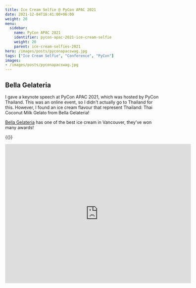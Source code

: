 ```yaml
---
title: Ice Cream Selfie @ PyCon APAC 2021
date: 2021-12-04T16:41:00+06:00
weight: 20
menu:
  sidebar:
    name: PyCon APAC 2021
    identifier: pycon-apac-2021-ice-cream-selfie
    weight: 20
    parent: ice-cream-selfies-2021
hero: /images/posts/pyconapacswag.jpg
tags: ["Ice Cream Selfie", "Conference", "PyCon"]
images:
- /images/posts/pyconapacswag.jpg
---
```


## Bella Gelateria

I gave a keynote speech at PyCon APAC 2021, which was hosted by PyCon Thailand.
This was an online event, so I didn't actually go to Thailand for this. However,
I found an ice cream flavour that represent Thailand: Thai Coconut Milk Gelato 
from Bella Gelateria!

[Bella Gelateria](https://www.bellagelateria.com/) has one of the best ice cream in Vancouver, they've won many awards! 

{{<tweet user="mariatta" id="1467292905471569921">}}

<iframe src="https://www.google.com/maps/embed?pb=!1m14!1m8!1m3!1d10410.090520183632!2d-123.1385891!3d49.2854421!3m2!1i1024!2i768!4f13.1!3m3!1m2!1s0x548671b923405557%3A0xcbb7899ded9e914!2sBella%20Gelateria%20Gelato%20%26%20Coffee!5e0!3m2!1sen!2sca!4v1692149996019!5m2!1sen!2sca" width="600" height="450" style="border:0;" allowfullscreen="" loading="lazy" referrerpolicy="no-referrer-when-downgrade"></iframe>

